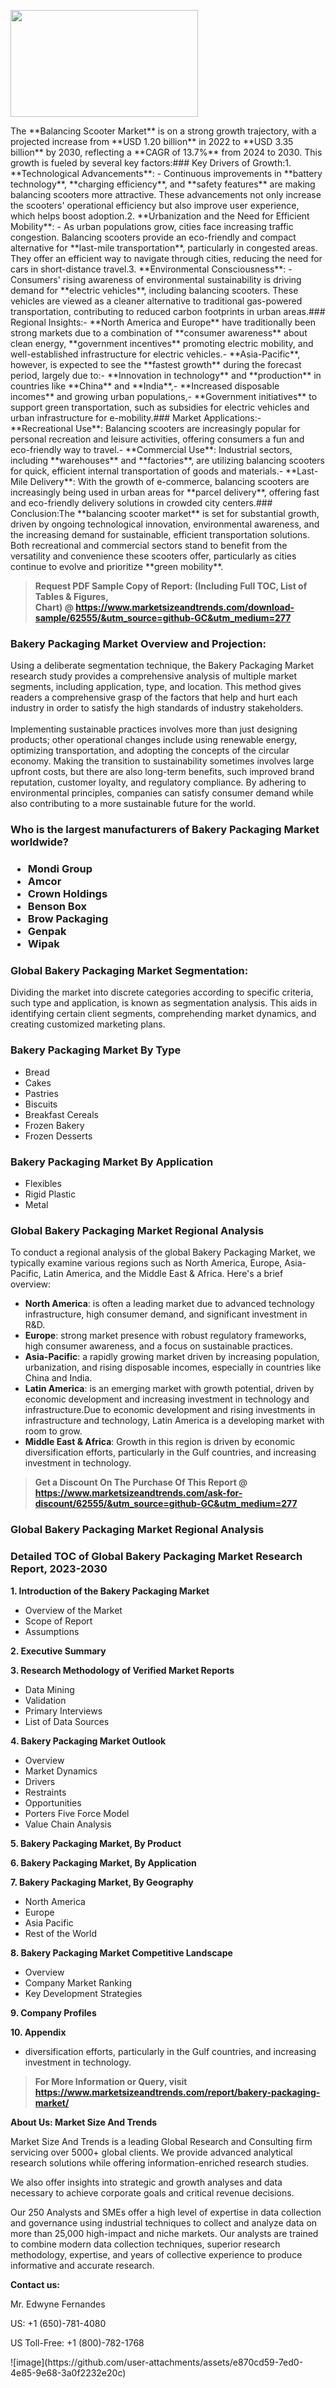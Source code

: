 <p><img class="alignnone size-medium wp-image-20088" src="https://ffe5etoiles.com/wp-content/uploads/2024/12/MST1-300x171.png" alt="" width="300" height="171" /></p>The **Balancing Scooter Market** is on a strong growth trajectory, with a projected increase from **USD 1.20 billion** in 2022 to **USD 3.35 billion** by 2030, reflecting a **CAGR of 13.7%** from 2024 to 2030. This growth is fueled by several key factors:### Key Drivers of Growth:1. **Technological Advancements**: - Continuous improvements in **battery technology**, **charging efficiency**, and **safety features** are making balancing scooters more attractive. These advancements not only increase the scooters' operational efficiency but also improve user experience, which helps boost adoption.2. **Urbanization and the Need for Efficient Mobility**: - As urban populations grow, cities face increasing traffic congestion. Balancing scooters provide an eco-friendly and compact alternative for **last-mile transportation**, particularly in congested areas. They offer an efficient way to navigate through cities, reducing the need for cars in short-distance travel.3. **Environmental Consciousness**: - Consumers' rising awareness of environmental sustainability is driving demand for **electric vehicles**, including balancing scooters. These vehicles are viewed as a cleaner alternative to traditional gas-powered transportation, contributing to reduced carbon footprints in urban areas.### Regional Insights:- **North America and Europe** have traditionally been strong markets due to a combination of **consumer awareness** about clean energy, **government incentives** promoting electric mobility, and well-established infrastructure for electric vehicles.- **Asia-Pacific**, however, is expected to see the **fastest growth** during the forecast period, largely due to:- **Innovation in technology** and **production** in countries like **China** and **India**,- **Increased disposable incomes** and growing urban populations,- **Government initiatives** to support green transportation, such as subsidies for electric vehicles and urban infrastructure for e-mobility.### Market Applications:- **Recreational Use**: Balancing scooters are increasingly popular for personal recreation and leisure activities, offering consumers a fun and eco-friendly way to travel.- **Commercial Use**: Industrial sectors, including **warehouses** and **factories**, are utilizing balancing scooters for quick, efficient internal transportation of goods and materials.- **Last-Mile Delivery**: With the growth of e-commerce, balancing scooters are increasingly being used in urban areas for **parcel delivery**, offering fast and eco-friendly delivery solutions in crowded city centers.### Conclusion:The **balancing scooter market** is set for substantial growth, driven by ongoing technological innovation, environmental awareness, and the increasing demand for sustainable, efficient transportation solutions. Both recreational and commercial sectors stand to benefit from the versatility and convenience these scooters offer, particularly as cities continue to evolve and prioritize **green mobility**.</p><blockquote id="" class=""><strong>Request PDF Sample Copy of Report: (Including Full TOC, List of Tables &amp; Figures, Chart)&nbsp;@&nbsp;<strong><a href="https://www.marketsizeandtrends.com/download-sample/62555/&utm_source=github-GC&utm_medium=277" target="_blank">https://www.marketsizeandtrends.com/download-sample/62555/&utm_source=github-GC&utm_medium=277</a></strong></strong></blockquote><h3 id="" class="">Bakery Packaging Market&nbsp;Overview and Projection:</h3><p id="" class="">Using a deliberate segmentation technique, the Bakery Packaging Market research study provides a comprehensive analysis of multiple market segments, including application, type, and location. This method gives readers a comprehensive grasp of the factors that help and hurt each industry in order to satisfy the high standards of industry stakeholders. <br /> <br />Implementing sustainable practices involves more than just designing products; other operational changes include using renewable energy, optimizing transportation, and adopting the concepts of the circular economy. Making the transition to sustainability sometimes involves large upfront costs, but there are also long-term benefits, such improved brand reputation, customer loyalty, and regulatory compliance. By adhering to environmental principles, companies can satisfy consumer demand while also contributing to a more sustainable future for the world.</p><h3 id="" class="">Who is the largest manufacturers of&nbsp;Bakery Packaging Market worldwide?</h3><h3 class=""><p><ul><li>Mondi Group </li><li> Amcor </li><li> Crown Holdings </li><li> Benson Box </li><li> Brow Packaging </li><li> Genpak </li><li> Wipak</li></ul></p></h3><h3 id="" class="">Global&nbsp;Bakery Packaging Market Segmentation:</h3><p id="" class="">Dividing the market into discrete categories according to specific criteria, such type and application, is known as segmentation analysis. This aids in identifying certain client segments, comprehending market dynamics, and creating customized marketing plans.</p><h3 id="" class="">Bakery Packaging Market&nbsp;By Type</h3><p><p><ul><li>Bread </li><li> Cakes </li><li> Pastries </li><li> Biscuits </li><li> Breakfast Cereals </li><li> Frozen Bakery </li><li> Frozen Desserts</p></li></ul></p></p><h3 id="" class="">Bakery Packaging Market&nbsp;By Application</h3><p class=""><p><ul><li>Flexibles </li><li> Rigid Plastic </li><li> Metal</li></ul></p></p><h3 id="" class="">Global Bakery Packaging Market Regional Analysis</h3><p id="" class="">To conduct a regional analysis of the global Bakery Packaging Market, we typically examine various regions such as North America, Europe, Asia-Pacific, Latin America, and the Middle East &amp; Africa. Here's a brief overview:</p><ul><li><strong>North America</strong>: is often a leading market due to advanced technology infrastructure, high consumer demand, and significant investment in R&amp;D.</li><li><strong>Europe</strong>: strong market presence with robust regulatory frameworks, high consumer awareness, and a focus on sustainable practices.</li><li><strong>Asia-Pacific</strong>: a rapidly growing market driven by increasing population, urbanization, and rising disposable incomes, especially in countries like China and India.</li><li><strong>Latin America</strong>: is an emerging market with growth potential, driven by economic development and increasing investment in technology and infrastructure.Due to economic development and rising investments in infrastructure and technology, Latin America is a developing market with room to grow.</li><li><strong>Middle East &amp; Africa</strong>: Growth in this region is driven by economic diversification efforts, particularly in the Gulf countries, and increasing investment in technology.</li></ul><blockquote id="" class=""><strong>Get a Discount On The Purchase Of This Report @ <strong><a href="https://www.marketsizeandtrends.com/ask-for-discount/62555/&utm_source=github-GC&utm_medium=277" target="_blank">https://www.marketsizeandtrends.com/ask-for-discount/62555/&utm_source=github-GC&utm_medium=277</a></strong></strong></blockquote><h3 id="" class="">Global Bakery Packaging Market Regional Analysis</h3><h3 id="" class="">Detailed TOC of Global Bakery Packaging Market Research Report, 2023-2030</h3><p id="" class=""><strong>1. Introduction of the Bakery Packaging Market</strong></p><ul><li>Overview of the Market</li><li>Scope of Report</li><li>Assumptions</li></ul><p id="" class=""><strong>2. Executive Summary</strong></p><p id="" class=""><strong>3. Research Methodology of Verified Market Reports</strong></p><ul><li>Data Mining</li><li>Validation</li><li>Primary Interviews</li><li>List of Data Sources</li></ul><p id="" class=""><strong>4. Bakery Packaging Market Outlook</strong></p><ul><li>Overview</li><li>Market Dynamics</li><li>Drivers</li><li>Restraints</li><li>Opportunities</li><li>Porters Five Force Model</li><li>Value Chain Analysis</li></ul><p id="" class=""><strong>5. Bakery Packaging Market, By Product</strong></p><p id="" class=""><strong>6. Bakery Packaging Market, By Application</strong></p><p id="" class=""><strong>7. Bakery Packaging Market, By Geography</strong></p><ul><li>North America</li><li>Europe</li><li>Asia Pacific</li><li>Rest of the World</li></ul><p id="" class=""><strong>8. Bakery Packaging Market Competitive Landscape</strong></p><ul><li>Overview</li><li>Company Market Ranking</li><li>Key Development Strategies</li></ul><p id="" class=""><strong>9. Company Profiles</strong></p><p id="" class=""><strong>10. Appendix</strong></p><ul><li>diversification efforts, particularly in the Gulf countries, and increasing investment in technology.</li></ul><blockquote id="" class=""><strong>For More Information or Query, visit <strong><strong><a href="https://www.marketsizeandtrends.com/report/bakery-packaging-market/" target="_blank">https://www.marketsizeandtrends.com/report/bakery-packaging-market/</a></strong></strong></strong></blockquote><p id="" class=""><strong>About Us: Market Size And Trends</strong></p><p id="" class="">Market Size And Trends is a leading Global Research and Consulting firm servicing over 5000+ global clients. We provide advanced analytical research solutions while offering information-enriched research studies.</p><p id="" class="">We also offer insights into strategic and growth analyses and data necessary to achieve corporate goals and critical revenue decisions.</p><p id="" class="">Our 250 Analysts and SMEs offer a high level of expertise in data collection and governance using industrial techniques to collect and analyze data on more than 25,000 high-impact and niche markets. Our analysts are trained to combine modern data collection techniques, superior research methodology, expertise, and years of collective experience to produce informative and accurate research.</p><p id="" class=""><strong>Contact us:</strong></p><p id="" class="">Mr. Edwyne Fernandes</p><p id="" class="">US: +1 (650)-781-4080</p><p id="" class="">US Toll-Free: +1 (800)-782-1768</p>
![image](https://github.com/user-attachments/assets/e870cd59-7ed0-4e85-9e68-3a0f2232e20c)
